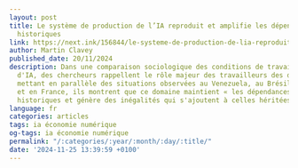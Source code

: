 ```yaml
---
layout: post
title: Le système de production de l’IA reproduit et amplifie les dépendances économiques
  historiques
link: https://next.ink/156844/le-systeme-de-production-de-lia-reproduit-et-amplifie-les-dependances-economiques-historiques
author: Martin Clavey
published_date: 20/11/2024
description: Dans une comparaison sociologique des conditions de travail des producteurs
  d'IA, des chercheurs rappellent le rôle majeur des travailleurs des données. En
  mettant en parallèle des situations observées au Venezuela, au Brésil, à Madagascar
  et en France, ils montrent que ce domaine maintient « les dépendances économiques
  historiques et génère des inégalités qui s'ajoutent à celles héritées du passé ».
language: fr
categories: articles
tags: ia économie numérique
og-tags: ia économie numérique
permalink: "/:categories/:year/:month/:day/:title/"
date: '2024-11-25 13:39:59 +0100'
---
```

